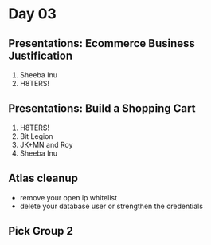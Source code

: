# Day 03
## Presentations: Ecommerce Business Justification
1. Sheeba Inu
2. H8TERS!

## Presentations: Build a Shopping Cart
1. H8TERS!
2. Bit Legion
3. JK+MN and Roy
4. Sheeba Inu

## Atlas cleanup
- remove your open ip whitelist
- delete your database user or strengthen the credentials

## Pick Group 2
